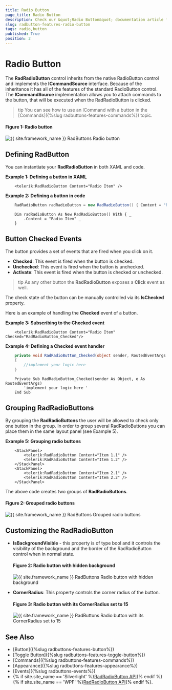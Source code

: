 ```yaml
---
title: Radio Button
page_title: Radio Button
description: Check our &quot;Radio Button&quot; documentation article for the RadButtons {{ site.framework_name }} control.
slug: radbutton-features-radio-button
tags: radio,button
published: True
position: 2
---
```


# Radio Button

The __RadRadioButton__ control inherits from the native RadioButton control and implements the __ICommandSource__ interface. Because of the inheritance it has all of the features of the standard RadioButton control. The __ICommandSource__ implementation allows you to attach commands to the button, that will be executed when the RadRadioButton is clicked.	  

>tip You can see how to use an ICommand with a button in the [Commands]({%slug radbuttons-features-commands%}) topic.	  

#### __Figure 1: Radio button__
![{{ site.framework_name }} RadButtons Radio button](images/radbuttons-features-radio-button-0.png)

## Defining RadButton

You can instantiate your __RadRadioButton__ in both XAML and code.

__Example 1: Defining a button in XAML__
```XAML
	<telerik:RadRadioButton Content="Radio Item" />
```

__Example 2: Defining a button in code__
```C#
	RadRadioButton radRadioButton = new RadRadioButton() { Content = "Radio Item" };
```
```VB.NET
	Dim radRadioButton As New RadRadioButton() With { _
	    .Content = "Radio Item" _
	}
```

## Button Checked Events

The button provides a set of events that are fired when you click on it. 

* __Checked__: This event is fired when the button is checked.
* __Unchecked__: This event is fired when the button is unchecked.
* __Activate__: This event is fired when the button is checked or unchecked.

>tip As any other button the __RadRadioButton__ exposes a __Click__ event as well.		

The check state of the button can be manually controlled via its __IsChecked__ property.

Here is an example of handling the __Checked__ event of a button.		

__Example 3: Subscribing to the Checked event__  
```XAML
	<telerik:RadRadioButton Content="Radio Item" Checked="RadRadioButton_Checked"/>
```

__Example 4: Defining a Checked event handler__  
```C#
	private void RadRadioButton_Checked(object sender, RoutedEventArgs e)
	{
	    //implement your logic here
	}
```
```VB.NET
	Private Sub RadRadioButton_Checked(sender As Object, e As RoutedEventArgs)
	    'implement your logic here '
	End Sub
```

## Grouping RadRadioButtons

By grouping the __RadRadioButtons__ the user will be allowed to check only one button in the group. In order to group several RadRadioButtons you can place them in the same layout panel (see Example 5).

__Example 5: Grouping radio buttons__  
```XAML
	<StackPanel>
	    <telerik:RadRadioButton Content="Item 1.1" />
	    <telerik:RadRadioButton Content="Item 1.2" />
	</StackPanel>
	<StackPanel>
	    <telerik:RadRadioButton Content="Item 2.1" />
	    <telerik:RadRadioButton Content="Item 2.2" />
	</StackPanel>
```

The above code creates two groups of __RadRadioButtons__.		

#### __Figure 2: Grouped radio buttons__
![{{ site.framework_name }} RadButtons Grouped radio buttons](images/radbuttons-features-radio-button-1.png)

## Customizing the RadRadioButton

* __IsBackgroundVisible__ - this property is of type bool and it controls the visibility of the background and the border of the RadRadioButton control when in normal state. 
	#### __Figure 2: Radio button with hidden background__	![{{ site.framework_name }} RadButtons Radio button with hidden background](images/radbuttons-features-radio-button-2.png)

* __CornerRadius__: This property controls the corner radius of the button.
	#### __Figure 3: Radio button with its CornerRadius set to 15__	![{{ site.framework_name }} RadButtons Radio button with its CornerRadius set to 15](images/radbuttons-features-radio-button-3.png)

## See Also
 * [Button]({%slug radbuttons-features-button%})
 * [Toggle Button]({%slug radbuttons-features-toggle-button%})
 * [Commands]({%slug radbuttons-features-commands%})
 * [Appearance]({%slug radbuttons-features-appearance%})
 * [Events]({%slug radbuttons-events%})
 * {% if site.site_name == 'Silverlight' %}[RadRadioButton API](http://www.telerik.com/help/silverlight/t_telerik_windows_controls_radradiobutton.html){% endif %}{% if site.site_name == 'WPF' %}[RadRadioButton API](http://www.telerik.com/help/wpf/t_telerik_windows_controls_radradiobutton.html){% endif %}.